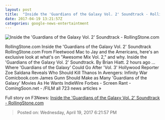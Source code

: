 ```yaml
---
layout: post
title:  "Inside the 'Guardians of the Galaxy Vol. 2' Soundtrack - RollingStone.com"
date: 2017-04-19 13:21:57Z
categories: google-news-entertaintment
---
```


![Inside the 'Guardians of the Galaxy Vol. 2' Soundtrack - RollingStone.com](http://img.wennermedia.com/social/gaurdians-of-the-galazy-mix-tape-017fc22d-0d8f-486e-b032-3cc03e8f8779.jpg)

RollingStone.com Inside the 'Guardians of the Galaxy Vol. 2' Soundtrack RollingStone.com From Fleetwood Mac to Jay and the Americans, here's an exclusive look at what's on "Awesome Mix Vol. 2," and why. Inside the 'Guardians of the Galaxy Vol. 2' Soundtrack. By Brian Hiatt. 2 hours ago ... Where 'Guardians of the Galaxy' Could Go After 'Vol. 3' Hollywood Reporter Zoe Saldana Reveals Who Should Kill Thanos In Avengers: Infinity War Comicbook.com James Gunn Should Make as Many 'Guardians of the Galaxy' Movies As He Wants IndieWire Forbes - Screen Rant - ComingSoon.net - /FILM all 723 news articles »


Full story on F3News: [Inside the 'Guardians of the Galaxy Vol. 2' Soundtrack - RollingStone.com](http://www.f3nws.com/n/rZ3JVH)

> Posted on: Wednesday, April 19, 2017 6:21:57 PM
